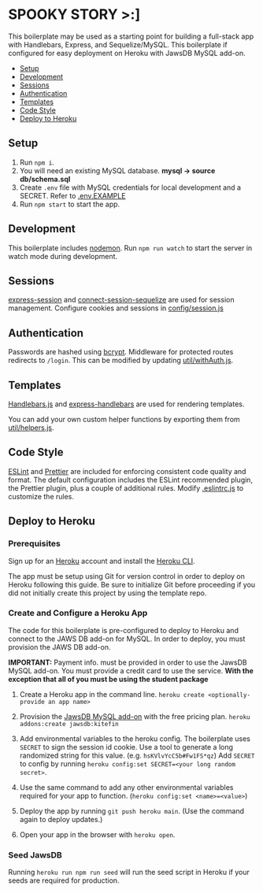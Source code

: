 # SPOOKY STORY >:] <!-- omit in toc -->

This boilerplate may be used as a starting point for building a full-stack app with Handlebars, Express, and Sequelize/MySQL. This boilerplate if configured for easy deployment on Heroku with JawsDB MySQL add-on.

- [Setup](#setup)
- [Development](#development)
- [Sessions](#sessions)
- [Authentication](#authentication)
- [Templates](#templates)
- [Code Style](#code-style)
- [Deploy to Heroku](#deploy-to-heroku)

## Setup

1. Run `npm i`.
2. You will need an existing MySQL database. **mysql -> source db/schema.sql**
3. Create `.env` file with MySQL credentials for local development and a SECRET. Refer to [.env.EXAMPLE](./.env.EXAMPLE)
4. Run `npm start` to start the app.

## Development

This boilerplate includes [nodemon](https://nodemon.io/). Run `npm run watch` to start the server in watch mode during development.

## Sessions

[express-session](https://www.npmjs.com/package/express-session) and [connect-session-sequelize](https://www.npmjs.com/package/connect-session-sequelize) are used for session management. Configure cookies and sessions in [config/session.js](./config/session.js)

## Authentication

Passwords are hashed using [bcrypt](https://www.npmjs.com/package/bcrypt). Middleware for protected routes redirects to `/login`. This can be modified by updating [util/withAuth.js](./util/withAuth.js).

## Templates

[Handlebars.js](https://handlebarsjs.com/) and [express-handlebars](https://www.npmjs.com/package/express-handlebars) are used for rendering templates.

You can add your own custom helper functions by exporting them from [util/helpers.js](./util/helpers.js).

## Code Style

[ESLint](https://eslint.org/) and [Prettier](https://prettier.io/) are included for enforcing consistent code quality and format. The default configuration includes the ESLint recommended plugin, the Prettier plugin, plus a couple of additional rules. Modify [.eslintrc.js](./.eslintrc.json) to customize the rules.

## Deploy to Heroku

### Prerequisites

Sign up for an [Heroku](https://id.heroku.com/login) account and install the [Heroku CLI](https://devcenter.heroku.com/articles/heroku-cli).

The app must be setup using Git for version control in order to deploy on Heroku
following this guide. Be sure to initialize Git before proceeding if you did not
initially create this project by using the template repo.

### Create and Configure a Heroku App

The code for this boilerplate is pre-configured to deploy to Heroku and connect to the JAWS DB add-on for MySQL. In order to deploy, you must provision the JAWS DB add-on.

**IMPORTANT:** Payment info. must be provided in order to use the JawsDB MySQL
add-on. You must provide a credit card to use the service. **With the exception that all of you must be using the student package**

1. Create a Heroku app in the command line. `heroku create <optionally-provide an app name>`

2. Provision the [JawsDB MySQL add-on](https://elements.heroku.com/addons/jawsdb) with the free pricing plan. `heroku addons:create jawsdb:kitefin`

3. Add environmental variables to the heroku config. The boilerplate uses
   `SECRET` to sign the session id cookie. Use a tool to generate a long
   randomized string for this value. (e.g. `hsKVlvYcC5b#Fw1FS*qz`) Add `SECRET`
   to config by running `heroku config:set SECRET=<your long random secret>`.

4. Use the same command to add any other environmental variables required for
   your app to function. (`heroku config:set <name>=<value>`)

5. Deploy the app by running `git push heroku main`. (Use the command again to deploy updates.)

6. Open your app in the browser with `heroku open`.

### Seed JawsDB

Running `heroku run npm run seed` will run the seed script in Heroku if your
seeds are required for production.
